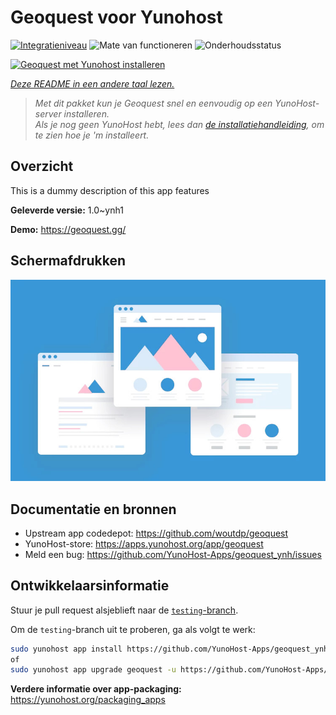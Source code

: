 <!--
NB: Deze README is automatisch gegenereerd door <https://github.com/YunoHost/apps/tree/master/tools/readme_generator>
Hij mag NIET handmatig aangepast worden.
-->

# Geoquest voor Yunohost

[![Integratieniveau](https://apps.yunohost.org/badge/integration/geoquest)](https://ci-apps.yunohost.org/ci/apps/geoquest/)
![Mate van functioneren](https://apps.yunohost.org/badge/state/geoquest)
![Onderhoudsstatus](https://apps.yunohost.org/badge/maintained/geoquest)

[![Geoquest met Yunohost installeren](https://install-app.yunohost.org/install-with-yunohost.svg)](https://install-app.yunohost.org/?app=geoquest)

*[Deze README in een andere taal lezen.](./ALL_README.md)*

> *Met dit pakket kun je Geoquest snel en eenvoudig op een YunoHost-server installeren.*  
> *Als je nog geen YunoHost hebt, lees dan [de installatiehandleiding](https://yunohost.org/install), om te zien hoe je 'm installeert.*

## Overzicht

This is a dummy description of this app features


**Geleverde versie:** 1.0~ynh1

**Demo:** <https://geoquest.gg/>

## Schermafdrukken

![Schermafdrukken van Geoquest](./doc/screenshots/example.jpg)

## Documentatie en bronnen

- Upstream app codedepot: <https://github.com/woutdp/geoquest>
- YunoHost-store: <https://apps.yunohost.org/app/geoquest>
- Meld een bug: <https://github.com/YunoHost-Apps/geoquest_ynh/issues>

## Ontwikkelaarsinformatie

Stuur je pull request alsjeblieft naar de [`testing`-branch](https://github.com/YunoHost-Apps/geoquest_ynh/tree/testing).

Om de `testing`-branch uit te proberen, ga als volgt te werk:

```bash
sudo yunohost app install https://github.com/YunoHost-Apps/geoquest_ynh/tree/testing --debug
of
sudo yunohost app upgrade geoquest -u https://github.com/YunoHost-Apps/geoquest_ynh/tree/testing --debug
```

**Verdere informatie over app-packaging:** <https://yunohost.org/packaging_apps>
